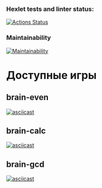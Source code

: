### Hexlet tests and linter status:
[![Actions Status](https://github.com/allearning/python-project-lvl1/workflows/hexlet-check/badge.svg)](https://github.com/allearning/python-project-lvl1/actions)

### Maintainability
[![Maintainability](https://api.codeclimate.com/v1/badges/a99a88d28ad37a79dbf6/maintainability)](https://codeclimate.com/github/codeclimate/codeclimate/maintainability)

# Доступные игры
## brain-even
[![asciicast](https://asciinema.org/a/10zPOCpU6dEyGE2lvgqJMLSji.svg)](https://asciinema.org/a/10zPOCpU6dEyGE2lvgqJMLSji)

## brain-calc
[![asciicast](https://asciinema.org/a/rZTgcHPiKXtLeeUmEloUzPmnK.svg)](https://asciinema.org/a/rZTgcHPiKXtLeeUmEloUzPmnK)

## brain-gcd
[![asciicast](https://asciinema.org/a/5IXnhBV1Cf4H6l53nekYNJtRB.svg)](https://asciinema.org/a/5IXnhBV1Cf4H6l53nekYNJtRB)
